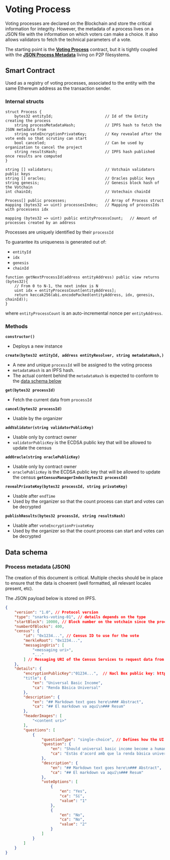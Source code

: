 # Voting Process

Voting processes are declared on the Blockchain and store the critical information for integrity. However, the metadata of a process lives on a JSON file with the information on which voters can make a choice. It also allows validators to fetch the technical parameters of a vote.

The starting point is the **[Voting Process](#smart-contract)** contract, but it is tightly coupled with the **[JSON Process Metadata](#data-schema)** living on P2P filesystems.

## Smart Contract

Used as a registry of voting processes, associated to the entity with the same Ethereum address as the transaction sender.

### Internal structs

```solidity
struct Process {
    bytes32 entityId;                       // Id of the Entity creating the process
    string processMetadataHash;             // IPFS hash to fetch the JSON metadata from
    string voteEncryptionPrivateKey;        // Key revealed after the vote ends so that scrutiny can start
    bool canceled;                          // Can be used by organization to cancel the project
    string resultsHash;                     // IPFS hash published once results are computed
}

string [] validators;                       // Votchain validators public keys
string [] oracles;                          // Oracles public keys
string genesis;                             // Genesis block hash of the Votchain
int chainId;                                // Votechain chainId

Process[] public processes;                 // Array of Process struct
mapping (bytes32 => uint) processesIndex;   // Mapping of processIds with processess idx

mapping (bytes32 => uint) public entityProcessCount;   // Amount of processes created by an address

```


Processes are uniquely identified by their `processId`

To guarantee its uniqueness is generated out of:
- `entityId`
- `idx`
- `genesis`
- `chainId`

```solidity
function getNextProcessId(address entityAddress) public view returns (bytes32){
    // From 0 to N-1, the next index is N
    uint idx = entityProcessCount[entityAddress];
    return keccak256(abi.encodePacked(entityAddress, idx, genesis, chainId));
}
```

where `entityProcessCount` is an auto-incremental nonce per `entityAddress`.

### Methods

**`constructor()`**
- Deploys a new instance

**`create(bytes32 entityId, address entityResolver, string metadataHash,)`**
- A new and unique `processId` will be assigned to the voting process
- `metadataHash` is an IPFS hash.
- The actual content behind the `metadataHash` is expected to conform to the [data schema below](#process-metadata-json)

**`get(bytes32 processId)`**
- Fetch the current data from `processId`

**`cancel(bytes32 processId)`**
- Usable by the organizer

**`addValidator(string validatorPublicKey)`**
- Usable only by contract owner
- `validatorPublicKey` is the ECDSA public key that will be allowed to update the census

**`addOracle(string oraclePublicKey)`**
- Usable only by contract owner
- `oraclePublicKey` is the ECDSA public key that will be allowed to update the census
**`getCensusManagerIndex(bytes32 processId)`**

**`revealPrivateKey(bytes32 processId, string privateKey)`**
* Usable after `endTime`
* Used by the organizer so that the count process can start and votes can be decrypted

**`publishResults(bytes32 processId, string resultsHash)`**
* Usable after `voteEncryptionPrivateKey`
* Used by the organizer so that the count process can start and votes can be decrypted

## Data schema

### Process metadata (JSON)

The creation of this document is critical. Multiple checks should be in place to ensure that the data is choerent (well formatted, all relevant locales present, etc).

The JSON payload below is stored on IPFS.

```json
{
    "version": "1.0", // Protocol version
    "type": "snarks-voting-01", // details depends on the type
    "startBlock": 10000, // Block number on the votchain since the process will be open
    "numberOfBlocks": 400,
    "census": {
        "id": "0x1234...", // Census ID to use for the vote
        "merkleRoot": "0x1234...",
        "messagingUris": [
            "<messaging uri>",
            "..."
        ] // Messaging URI of the Census Services to request data from
    },
    "details": {
        "encryptionPublicKey":"01234...",  // Nacl Box public key: https://godoc.org/golang.org/x/crypto/nacl/box
        "title": {
            "en": "Universal Basic Income",
            "ca": "Renda Bàsica Universal"
        },
        "description": {
            "en": "## Markdown text goes here\n### Abstract",
            "ca": "## El markdown va aquí\n### Resum"
        },
        "headerImages": [
            "<content uri>"
        ],
        "questions": [
            {
                "questionType": "single-choice", // Defines how the UI should allow to choose among the votingOptions.
                "question": {
                    "en": "Should universal basic income become a human right?",
                    "ca": "Estàs d'acord amb que la renda bàsica universal sigui un dret humà?"
                },
                "description": {
                    "en": "## Markdown text goes here\n### Abstract",
                    "ca": "## El markdown va aquí\n### Resum"
                },
                "voteOptions": [
                    {
                        "en": "Yes",
                        "ca": "Sí",
                        "value": "1"
                    },
                    {
                        "en": "No",
                        "ca": "No",
                        "value": "2"
                    }
                ]
            }
        ]
    }
}
```
